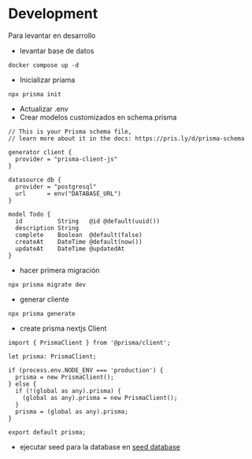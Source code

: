 # Development
Para levantar en desarrollo

* levantar base de datos

```
docker compose up -d
```
* Inicializar priama
``` 
npx prisma init
```
* Actualizar .env
* Crear modelos customizados en schema.prisma

```
// This is your Prisma schema file,
// learn more about it in the docs: https://pris.ly/d/prisma-schema

generator client {
  provider = "prisma-client-js"
}

datasource db {
  provider = "postgresql"
  url      = env("DATABASE_URL")
}

model Todo {
  id          String   @id @default(uuid())
  description String
  complete    Boolean  @default(false)
  createAt    DateTime @default(now())
  updateAt    DateTime @updatedAt
}
``````
* hacer primera migración

``` 
npx prisma migrate dev
```

* generar cliente

```
npx prisma generate
```
* create prisma nextjs Client
``` 
import { PrismaClient } from '@prisma/client';

let prisma: PrismaClient;

if (process.env.NODE_ENV === 'production') {
  prisma = new PrismaClient();
} else {
  if (!(global as any).prisma) {
    (global as any).prisma = new PrismaClient();
  }
  prisma = (global as any).prisma;
}

export default prisma;
```
* ejecutar seed para la database en [seed database](localhost:3000/api/seed)